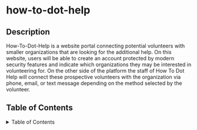 # how-to-dot-help

## Description
How-To-Dot-Help is a website portal connecting potential volunteers with smaller organizations that are looking for the additional help. On this website, users will be able to create an account protected by modern security features and indicate which organizations they may be interested in volunteering for. On the other side of the platform the staff of How To Dot Help will connect these prospective volunteers with the organization via phone, email, or text message depending on the method selected by the volunteer.

## Table of Contents

<details>
<summary> Table of Contents </summary>

    *[Installation](#Installation)
    
    *[Built With](#built-with)

    *[Pictures](#pictures)

    *[License](#license)

    *[Contact](#contact-us)
        *[Creators](#creators)

</br>
</br>
</br>

## Installation
Hosting for the application will be located at /HEROKU LINK HERE/. If copying the files directly, a list of the packages and applications used are listed below.

</br>
</br>
</br>

## Built With
    * HTML
    * CSS
    * JavaScript
    * [jQuery](https://jquery.com/)
    * [NPM](https://www.npmjs.com/)
        *[bcrypt](https://www.npmjs.com/package/bcrypt)
        *[connect-session-sequelize](https://www.npmjs.com/package/connect-session-sequelize)
        *[dotenv](https://www.npmjs.com/package/dotenv)
        *[express](https://www.npmjs.com/package/express)
        *[express-handlebars](https://www.npmjs.com/package/express-handlebars)
        *[express-session](https://www.npmjs.com/package/express-session)
        *[handlebars](https://www.npmjs.com/package/handlebars)
        *[sequelize](https://www.npmjs.com/package/sequelize)
        *[mysql2](https://www.npmjs.com/package/mysql2)

</br>
</br>
</br>

## Usage
    ![ScreenShot1of4](public/assets/images/homepage-view.png)
    ![ScreenShot2of4](public/assets/images/volunteer-view.png)
    ![ScreenShot3of4](public/assets/images/server-code-view.png)
    ![ScreenShot4of4](public/assets/images/routes-view.png)

</br>
</br>
</br>

## License


## Contributing

## Creators
</br>

* **Aaron Geiger** [GitHub](https://github.com/geigea84), [geigea84@gmail.com](mailto:geigea84@gmail.com)

* **Brent Johnson** [GitHub](https://github.com/uberbrent), [brentjohnsondev@gmail.com](mailto:brentjohnsondev@gmail.com)

* **Catherine Sibley** [GitHub](https://github.com/cgsdesign), [catherine.lea.graham@gmail.com](mailto:catherine.lea.graham@gmail.com)

* **Darryl Simpson** [GitHub](https://github.com/DarrylSimpson) , [Darryl.Simpson0793@gmail.com](mailto:Darryl.Simpson0793@gmail.com)
